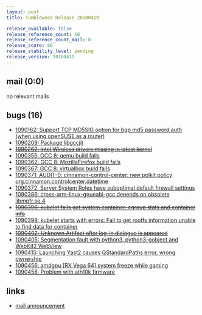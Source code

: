 ```yaml
---
layout: post
title: Tumbleweed Release 20180419

release_available: false
release_reference_count: 16
release_reference_count_mail: 0
release_score: 86
release_stability_level: pending
release_version: 20180419
---
```


## mail (0:0)

no relevant mails

## bugs (16)

<!--more-->

- [1090162: Support TCP MD5SIG option for bgp md5 password auth (when using openSUSE as a router)](https://bugzilla.opensuse.org/show_bug.cgi?id=1090162)
- [1090209: Package libgccjit](https://bugzilla.opensuse.org/show_bug.cgi?id=1090209)
- ~~[1090262: Intel Wireless drivers missing in latest kernel](https://bugzilla.opensuse.org/show_bug.cgi?id=1090262)~~
- [1090355: GCC 8: qemu build fails](https://bugzilla.opensuse.org/show_bug.cgi?id=1090355)
- [1090362: GCC 8: MozillaFirefox build fails](https://bugzilla.opensuse.org/show_bug.cgi?id=1090362)
- [1090367: GCC 8: virtualbox build fails](https://bugzilla.opensuse.org/show_bug.cgi?id=1090367)
- [1090371: AUDIT-0: cinnamon-control-center: new polkit policy org.cinnamon.controlcenter.datetime](https://bugzilla.opensuse.org/show_bug.cgi?id=1090371)
- [1090372: Server System Roles have suboptimal default firewall settings](https://bugzilla.opensuse.org/show_bug.cgi?id=1090372)
- [1090386: cross-arm-linux-gnueabi-gcc depends on obsolete libmpfr.so.4](https://bugzilla.opensuse.org/show_bug.cgi?id=1090386)
- ~~[1090396: kubelet fails get system container, cgroup stats and container info](https://bugzilla.opensuse.org/show_bug.cgi?id=1090396)~~
- [1090398: kubelet starts with errors:  Fail to get rootfs information unable to find data for container](https://bugzilla.opensuse.org/show_bug.cgi?id=1090398)
- ~~[1090402: Unknown Artifact after log-in dialogue is appeared](https://bugzilla.opensuse.org/show_bug.cgi?id=1090402)~~
- [1090405: Segmentation fault with python3, python3-gobject and WebKit2 WebView](https://bugzilla.opensuse.org/show_bug.cgi?id=1090405)
- [1090415: Launching Yast2 causes QStandardPaths error, wrong ownership](https://bugzilla.opensuse.org/show_bug.cgi?id=1090415)
- [1090456: amdgpu [RX Vega 64] system freeze while gaming](https://bugzilla.opensuse.org/show_bug.cgi?id=1090456)
- [1090458: Problem with ath10k firmware](https://bugzilla.opensuse.org/show_bug.cgi?id=1090458)



## links

- [mail announcement](https://lists.opensuse.org/opensuse-factory/2018-04/msg00745.html)
